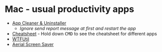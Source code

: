# Mac - usual productivity apps

* [App Cleaner & Uninstaller](https://nektony.com/mac-app-cleaner)
  * _Ignore send report message at first and restart the app_
* [Cheatsheet](https://mediaatelier.com/CheatSheet/) - Hold down <kbd>CMD</kbd> to see the cheatsheet for different apps
* [WTFUtil](https://wtfutil.com/)
* [Aerial Screen Saver](https://github.com/JohnCoates/Aerial)
